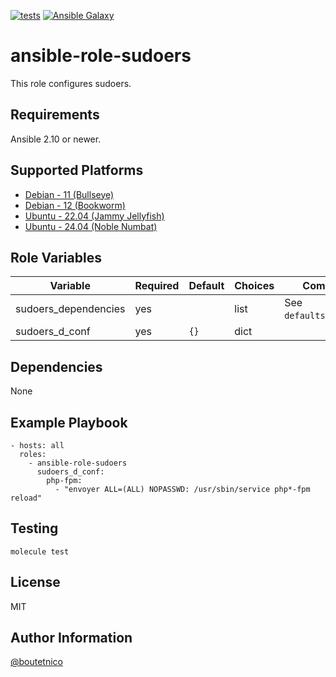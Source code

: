 [![tests](https://github.com/boutetnico/ansible-role-sudoers/workflows/Test%20ansible%20role/badge.svg)](https://github.com/boutetnico/ansible-role-sudoers/actions?query=workflow%3A%22Test+ansible+role%22)
[![Ansible Galaxy](https://img.shields.io/badge/galaxy-boutetnico.sudoers-blue.svg)](https://galaxy.ansible.com/boutetnico/sudoers)

ansible-role-sudoers
====================

This role configures sudoers.

Requirements
------------

Ansible 2.10 or newer.

Supported Platforms
-------------------

- [Debian - 11 (Bullseye)](https://wiki.debian.org/DebianBullseye)
- [Debian - 12 (Bookworm)](https://wiki.debian.org/DebianBookworm)
- [Ubuntu - 22.04 (Jammy Jellyfish)](http://releases.ubuntu.com/22.04/)
- [Ubuntu - 24.04 (Noble Numbat)](http://releases.ubuntu.com/24.04/)

Role Variables
--------------

| Variable                | Required | Default              | Choices | Comments                                  |
|-------------------------|----------|----------------------|---------|-------------------------------------------|
| sudoers_dependencies    | yes      |                      | list    | See `defaults/main.yml`.                  |
| sudoers_d_conf          | yes      | `{}`                 | dict    |                                           |

Dependencies
------------

None

Example Playbook
----------------

    - hosts: all
      roles:
        - ansible-role-sudoers
          sudoers_d_conf:
            php-fpm:
              - "envoyer ALL=(ALL) NOPASSWD: /usr/sbin/service php*-fpm reload"

Testing
-------

    molecule test

License
-------

MIT

Author Information
------------------

[@boutetnico](https://github.com/boutetnico)
